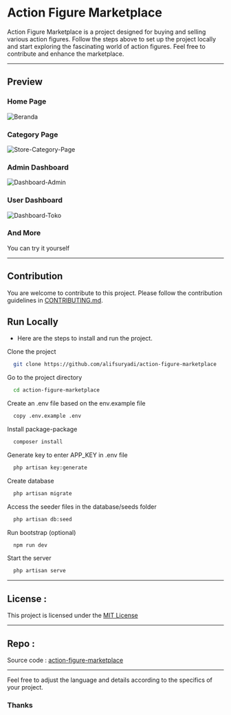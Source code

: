 # Action Figure Marketplace

Action Figure Marketplace is a project designed for buying and selling various action figures. Follow the steps above to set up the project locally and start exploring the fascinating world of action figures. Feel free to contribute and enhance the marketplace.

---
## Preview
### Home Page
![Beranda](https://github.com/alifsuryadi/action-figure-marketplace/assets/119511703/591a5f00-77f5-4c32-9fd8-76cbb153f051)

### Category Page
![Store-Category-Page](https://github.com/alifsuryadi/action-figure-marketplace/assets/119511703/ada5a0c0-f3c2-4931-bf4b-cd95f9cf5396)

### Admin Dashboard
![Dashboard-Admin](https://github.com/alifsuryadi/action-figure-marketplace/assets/119511703/50b246ea-5e17-408b-8930-b0f1a7e61f0e)

### User Dashboard
![Dashboard-Toko](https://github.com/alifsuryadi/action-figure-marketplace/assets/119511703/1c27245a-c76a-4a62-9feb-c7b8cb883c69)

### And More
You can try it yourself


---
## Contribution

You are welcome to contribute to this project. Please follow the contribution guidelines in [CONTRIBUTING.md](CONTRIBUTING.md).


## Run Locally
- Here are the steps to install and run the project.

Clone the project

```bash
  git clone https://github.com/alifsuryadi/action-figure-marketplace
```

Go to the project directory

```bash
  cd action-figure-marketplace
```

Create an .env file based on the env.example file

```bash
  copy .env.example .env
```

Install package-package

```bash
  composer install
```

Generate key to enter APP_KEY in .env file

```bash
  php artisan key:generate
```

Create database

```bash
  php artisan migrate
```

Access the seeder files in the database/seeds folder

```bash
  php artisan db:seed
```

Run bootstrap (optional)

```bash
  npm run dev
```

Start the server

```bash
  php artisan serve
```

---
## License :
This project is licensed under the [MIT License](LICENSE)

---
## Repo :
Source code : [action-figure-marketplace](https://github.com/alifsuryadi/action-figure-marketplace)

---
Feel free to adjust the language and details according to the specifics of your project.

### Thanks
